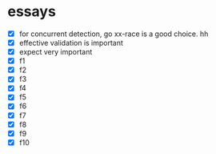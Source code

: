 # essays
- [x] for concurrent detection, go xx-race is a good choice. hh
- [x] effective validation is important
- [x] expect very important
- [x] f1
- [x] f2
- [x] f3
- [x] f4
- [x] f5
- [x] f6
- [x] f7
- [x] f8
- [x] f9
- [x] f10
